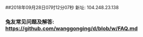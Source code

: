 ##2018年09月28日07时12分07秒 新址: 104.248.23.138
### 兔友常见问题及解答: https://github.com/wanggonging/d/blob/w/FAQ.md
